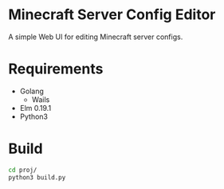 # Minecraft Server Config Editor
A simple Web UI for editing Minecraft server configs.

# Requirements
* Golang
    * Wails
* Elm 0.19.1
* Python3

# Build
```bash
cd proj/
python3 build.py
```
